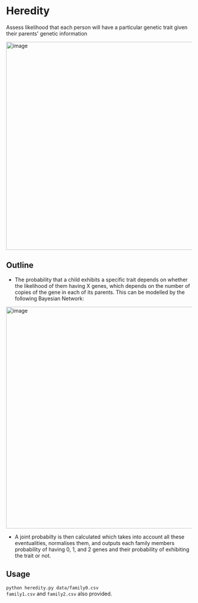 # Heredity

Assess likelihood that each person will have a particular genetic trait given their parents' genetic information

<img width="563" alt="image" src="https://github.com/frostyrez/CS50AI/assets/123249055/b23fac29-895c-4fe2-a18c-55869b6f7bc7">

## Outline

- The probability that a child exhibits a specific trait depends on whether the likelihood of them having X genes, which depends on the number of copies of the gene in each of its parents. This can be modelled by the following Bayesian Network:
  
<img width="600" alt="image" src="https://github.com/frostyrez/CS50AI/assets/123249055/53e5df73-ff5c-4ef6-8ae1-75a36ed21cf8">

- A joint probabilty is then calculated which takes into account all these eventualities, normalises them, and outputs each family members probability of having 0, 1, and 2 genes and their probability of exhibiting the trait or not.

## Usage

`python heredity.py data/family0.csv`  
`family1.csv` and `family2.csv` also provided.
